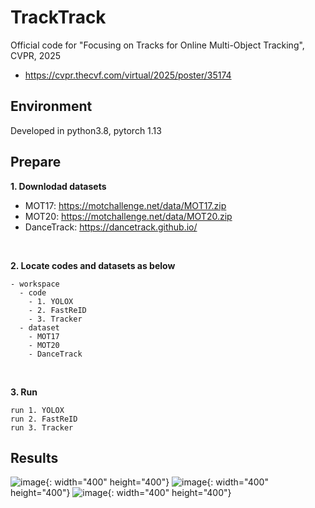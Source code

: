 # TrackTrack
Official code for "Focusing on Tracks for Online Multi-Object Tracking", CVPR, 2025
  - https://cvpr.thecvf.com/virtual/2025/poster/35174

## Environment
Developed in python3.8, pytorch 1.13


## Prepare
**1. Downlodad datasets**
  - MOT17: https://motchallenge.net/data/MOT17.zip
  - MOT20: https://motchallenge.net/data/MOT20.zip
  - DanceTrack: https://dancetrack.github.io/

<br />

**2. Locate codes and datasets as below**
```
- workspace
  - code
    - 1. YOLOX
    - 2. FastReID
    - 3. Tracker
  - dataset
    - MOT17
    - MOT20
    - DanceTrack
```

<br />

**3. Run**
```
run 1. YOLOX
run 2. FastReID
run 3. Tracker
```


## Results
![image](https://github.com/user-attachments/assets/35063890-6684-4909-8215-e277cf20a1ac){: width="400" height="400"}
![image](https://github.com/user-attachments/assets/f3467ebe-5d6c-4179-9885-232ac2dfa07a){: width="400" height="400"}
![image](https://github.com/user-attachments/assets/5f389a10-a587-4b71-b277-c5830fc81dbb){: width="400" height="400"}
